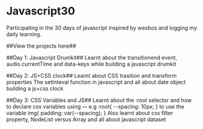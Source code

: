 # Javascript30
Participating in the 30 days of javascript inspired by wesbos and logging my daily learning.


##View the projects here##

##Day 1: Javascript Drumkit##
Learnt about the transitionend event, audio.currentTime and data-keys while building a javascript drumkit

##Day 2: JS+CSS clock##
Learnt about CSS trasition and transform properties
The setInteval function in javascript and all about date object building a js+css clock

##Day 3: CSS Variables and JS##
Learnt about the :root selector and how to declare css variables using **--**
 e.g :root{
      --spacing: 10px;
 }
 to use the variable 
    img{
      padding: var(--spacing);
      }
  Also learnt about css filter property, NodeList versus Array and all about javascript dataset
